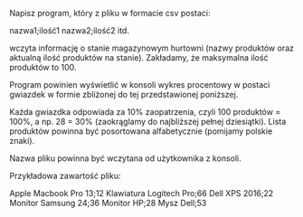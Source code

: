 Napisz program, który z pliku w formacie csv postaci:

nazwa1;ilość1
nazwa2;ilość2
itd.

wczyta informację o stanie magazynowym hurtowni (nazwy produktów oraz aktualną ilość produktów na stanie). Zakładamy, że maksymalna ilość produktów to 100.

Program powinien wyświetlić w konsoli wykres procentowy w postaci gwiazdek w formie zbliżonej do tej przedstawionej poniższej.

Każda gwiazdka odpowiada za 10% zaopatrzenia, czyli 100 produktów = 100%, a np. 28 = 30% (zaokrąglamy do najbliższej pełnej dziesiątki). Lista produktów powinna być posortowana alfabetycznie (pomijamy polskie znaki).

Nazwa pliku powinna być wczytana od użytkownika z konsoli.



Przykładowa zawartość pliku:

Apple Macbook Pro 13;12
Klawiatura Logitech Pro;66
Dell XPS 2016;22
Monitor Samsung 24;36
Monitor HP;28
Mysz Dell;53
